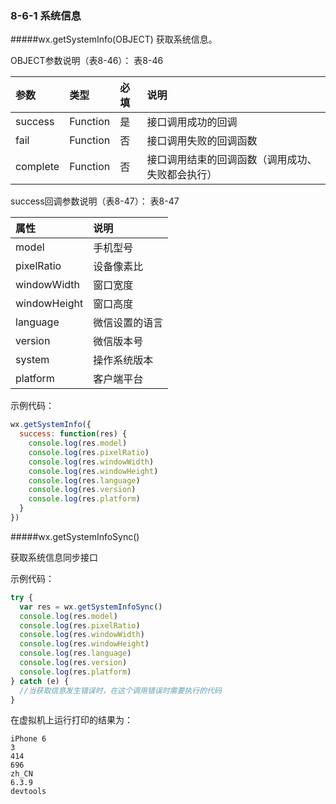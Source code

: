 ### 8-6-1 系统信息

#####wx.getSystemInfo(OBJECT)
获取系统信息。

OBJECT参数说明（表8-46）：
表8-46

|参数	|类型	|必填	|说明|
| :--- | :--- | :--- | :--- |
|success	|Function	|是	|接口调用成功的回调|
|fail	|Function	|否	|接口调用失败的回调函数|
|complete	|Function	|否	|接口调用结束的回调函数（调用成功、失败都会执行）|

success回调参数说明（表8-47）：
表8-47

|属性	|说明|
| :--- | :--- |
|model|	手机型号|
|pixelRatio|	设备像素比|
|windowWidth|	窗口宽度|
|windowHeight|	窗口高度|
|language|	微信设置的语言|
|version	|微信版本号|
|system	|操作系统版本|
|platform|	客户端平台|

示例代码：
```js
wx.getSystemInfo({
  success: function(res) {
    console.log(res.model)
    console.log(res.pixelRatio)
    console.log(res.windowWidth)
    console.log(res.windowHeight)
    console.log(res.language)
    console.log(res.version)
    console.log(res.platform)
  }
})
```
#####wx.getSystemInfoSync()

获取系统信息同步接口

示例代码：
```js
try {
  var res = wx.getSystemInfoSync()
  console.log(res.model)
  console.log(res.pixelRatio)
  console.log(res.windowWidth)
  console.log(res.windowHeight)
  console.log(res.language)
  console.log(res.version)
  console.log(res.platform)
} catch (e) {
  //当获取信息发生错误时，在这个调用错误时需要执行的代码
}
```
在虚拟机上运行打印的结果为：

```
iPhone 6
3
414
696
zh_CN
6.3.9
devtools
```